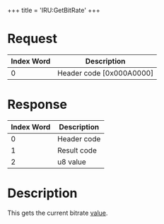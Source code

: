 +++
title = 'IRU:GetBitRate'
+++

# Request

| Index Word | Description                |
|------------|----------------------------|
| 0          | Header code \[0x000A0000\] |

# Response

| Index Word | Description |
|------------|-------------|
| 0          | Header code |
| 1          | Result code |
| 2          | u8 value    |

# Description

This gets the current bitrate [value](IRU:SetBitRate "wikilink").

